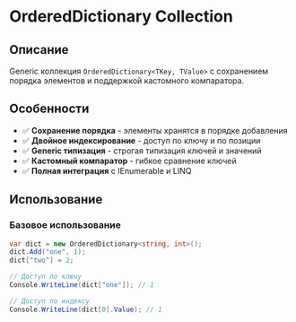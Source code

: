 # OrderedDictionary Collection

## Описание
Generic коллекция `OrderedDictionary<TKey, TValue>` с сохранением порядка элементов и поддержкой кастомного компаратора.

## Особенности
- ✅ **Сохранение порядка** - элементы хранятся в порядке добавления
- ✅ **Двойное индексирование** - доступ по ключу и по позиции
- ✅ **Generic типизация** - строгая типизация ключей и значений
- ✅ **Кастомный компаратор** - гибкое сравнение ключей
- ✅ **Полная интеграция** с IEnumerable<T> и LINQ

## Использование

### Базовое использование
```csharp
var dict = new OrderedDictionary<string, int>();
dict.Add("one", 1);
dict["two"] = 2;

// Доступ по ключу
Console.WriteLine(dict["one"]); // 1

// Доступ по индексу
Console.WriteLine(dict[0].Value); // 1
```

